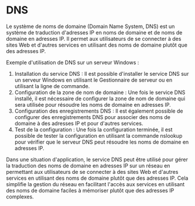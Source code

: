 # DNS

Le système de noms de domaine (Domain Name System, DNS) est un système de traduction d'adresses IP en noms de domaine et de noms de domaine en adresses IP. Il permet aux utilisateurs de se connecter à des sites Web et d'autres services en utilisant des noms de domaine plutôt que des adresses IP.

Exemple d'utilisation de DNS sur un serveur Windows :

1. Installation du service DNS : Il est possible d'installer le service DNS sur un serveur Windows en utilisant le Gestionnaire de serveur ou en utilisant la ligne de commande.
2. Configuration de la zone de nom de domaine : Une fois le service DNS installé, il est nécessaire de configurer la zone de nom de domaine qui sera utilisée pour résoudre les noms de domaine en adresses IP.
3. Configuration des enregistrements DNS : Il est également possible de configurer des enregistrements DNS pour associer des noms de domaine à des adresses IP et pour d'autres services.
4. Test de la configuration : Une fois la configuration terminée, il est possible de tester la configuration en utilisant la commande nslookup pour vérifier que le serveur DNS peut résoudre les noms de domaine en adresses IP.

Dans une situation d'application, le service DNS peut être utilisé pour gérer la traduction des noms de domaine en adresses IP sur un réseau en permettant aux utilisateurs de se connecter à des sites Web et d'autres services en utilisant des noms de domaine plutôt que des adresses IP. Cela simplifie la gestion du réseau en facilitant l'accès aux services en utilisant des noms de domaine faciles à mémoriser plutôt que des adresses IP complexes.
